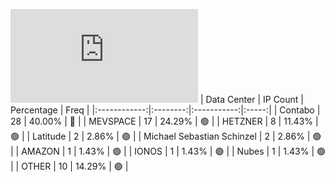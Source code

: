 ![Diagramm](https://github.com/111STAVR111/props/blob/main/Story/Decentralization/1/README.md)
| Data Center | IP Count | Percentage | Freq |
|:------------:|:--------:|:-----------:|:-----:|
| Contabo | 28 | 40.00% | 🔴 |
| MEVSPACE | 17 | 24.29% | 🟢 |
| HETZNER | 8 | 11.43% | 🟢 |
| Latitude | 2 | 2.86% | 🟢 |
| Michael Sebastian Schinzel | 2 | 2.86% | 🟢 |
| AMAZON | 1 | 1.43% | 🟢 |
| IONOS | 1 | 1.43% | 🟢 |
| Nubes | 1 | 1.43% | 🟢 |
| OTHER | 10 | 14.29% | 🟢 |